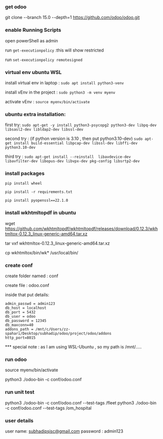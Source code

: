 ### get odoo
git clone --branch 15.0 --depth=1 https://github.com/odoo/odoo.git

### enable Running Scripts
open powerShell as admin

run `get-executionpolicy` :this will show restricted

run `set-executionpolicy remotesigned`



### virtual env ubuntu WSL

install virtual env in laptop : `sudo apt install python3-venv`

install vEnv in the project : `sudo python3 -m venv myenv`

activate vEnv : `source myenv/bin/activate`


### ubuntu extra installation:

first try:
`sudo apt-get -y install python3-psycopg2 python3-dev libpq-dev libsasl2-dev libldap2-dev libssl-dev`

second try : (if python version is 3.10 , then put python3.10-dev)
`sudo apt-get install build-essential libpcap-dev libssl-dev libffi-dev python3.10-dev `

third try : 
`sudo apt-get install --reinstall  libavdevice-dev libavfilter-dev libopus-dev libvpx-dev pkg-config libsrtp2-dev`



### install packages
`pip install wheel`

`pip install -r requirements.txt`

`pip install pyopenssl==22.1.0`


### install wkhtmltopdf in ubuntu

wget https://github.com/wkhtmltopdf/wkhtmltopdf/releases/download/0.12.3/wkhtmltox-0.12.3_linux-generic-amd64.tar.xz

tar vxf wkhtmltox-0.12.3_linux-generic-amd64.tar.xz 

cp wkhtmltox/bin/wk* /usr/local/bin/

### create conf

create folder named : conf

create file : odoo.conf

inside that put details:

    admin_passwd = admin123
    db_host = localhost
    db_port = 5432
    db_user = odoo
    db_password = 12345
    db_maxconn=40
    addons_path = /mnt/c/Users/zz-spahari/Desktop/subhadip/odoo/project/odoo/addons
    http_port=8015

*** special note : as I am using WSL-Ubuntu , so my path is /mnt/.....


### run odoo
source myenv/bin/activate

python3  ./odoo-bin -c conf/odoo.conf


### run unit test

python3  ./odoo-bin -c conf/odoo.conf --test-tags /fleet
python3  ./odoo-bin -c conf/odoo.conf --test-tags /om_hospital


### user details

user name: subhadipsjsc@gmail.com
password : admin123



